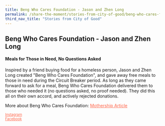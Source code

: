 ```yaml
---
title: Beng Who Cares Foundation - Jason and Zhen Long
permalink: /share-the-moment/stories-from-city-of-good/beng-who-cares-foundation
third_nav_title: "Stories from City of Good"
---
```

## Beng Who Cares Foundation - Jason and Zhen Long

#### Meals for Those in Need, No Questions Asked 

Inspired by a friend buying food for a homeless person, Jason and Zhen Long created "Beng Who Cares Foundation", and gave away free meals to those in need during the Circuit Breaker period. As long as they came forward to ask for a meal, Beng Who Cares Foundation delivered them to those who needed it (no questions asked, no proof needed). They did this all on their own accord, and actively rejected donations.  

More about Beng Who Cares Foundation: <a href="https://mothership.sg/2020/04/beng-who-cooks-covid-19/" style="color:tomato">Mothership Article</a>

<sup><a href="https://www.instagram.com/bengwhocaresfoundation/" style="color:tomato">Instagram</a><br><a href="https://www.facebook.com/BengWhoCooks/" style="color:tomato">Facebook</a></sup>
